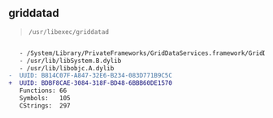 ## griddatad

> `/usr/libexec/griddatad`

```diff

   - /System/Library/PrivateFrameworks/GridDataServices.framework/GridDataServices
   - /usr/lib/libSystem.B.dylib
   - /usr/lib/libobjc.A.dylib
-  UUID: B814C07F-A847-32E6-B234-083D771B9C5C
+  UUID: BDBF8CAE-3084-318F-BD48-6BBB60DE1570
   Functions: 66
   Symbols:   105
   CStrings:  297

```

